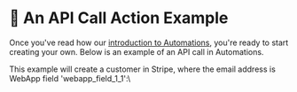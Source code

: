 # 🔹 An API Call Action Example

Once you've read how our [introduction to Automations](../../emails-and-automations/about-automations.md), you're ready to start creating your own. Below is an example of an API call in Automations.

This example will create a customer in Stripe, where the email address is WebApp field 'webapp\_field\_1\_1':\


<figure><img src="https://d258lu9myqkejp.cloudfront.net/attachment_images/7728978b4b3f85d0f4a5c9e21adbe5611ac00ac342ed4fe8789d6653ef4d0fea1679653413668.png" alt=""><figcaption></figcaption></figure>
